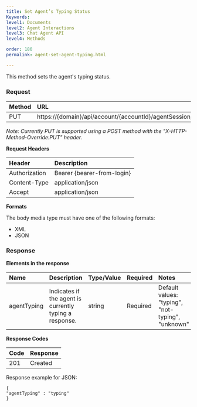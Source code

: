 ```yaml
---
title: Set Agent’s Typing Status
Keywords:
level1: Documents
level2: Agent Interactions
level3: Chat Agent API
level4: Methods

order: 180
permalink: agent-set-agent-typing.html

---
```


This method sets the agent's typing status.

### Request

| Method | URL |
| :--- | :--- |
| PUT | https://{domain}/api/account/{accountId}/agentSession/{agentSessionId}/chat/{chatId}/info/agentTyping| 

*Note: Currently PUT is supported using a POST method with the "X-HTTP-Method-Override:PUT" header.* 

**Request Headers**

| Header | Description |
| :--- | :--- |
| Authorization| Bearer {bearer-from-login} |
| Content-Type | application/json |
| Accept | application/json |

**Formats**

The body media type must have one of the following formats:

- XML
- JSON

### Response

**Elements in the response**

| Name | Description | Type/Value | Required | Notes |
| :--- | :--- | :--- | :--- | :--- |
| agentTyping | Indicates if the agent is currently typing a response. | string | Required | Default values: "typing", "not-typing", "unknown" |

**Response Codes**

| Code | Response | 
| :--- | :--- |
| 201 | Created |

Response example for JSON:

    {
    "agentTyping" : "typing"
    }